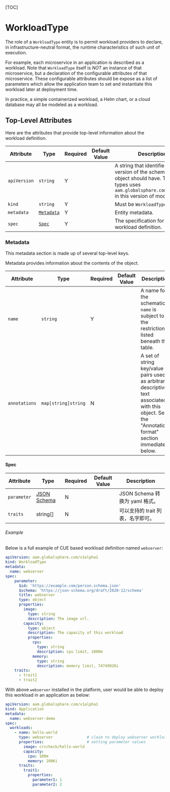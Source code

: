 [TOC]

# WorkloadType

The role of a `WorkloadType` entity is to permit workload providers to declare, in infrastructure-neutral format, the runtime characteristics of such unit of execution. 

For example, each microservice in an application is described as a workload. Note that `WorkloadType` itself is *NOT* an instance of that microservice, but a declaration of the configurable attributes of that microservice. These configurable attributes should be expose as a list of parameters 
which allow the application team to set and instantiate this workload later at deployment time.

In practice, a simple containerized workload, a Helm chart, or a cloud database may all be modeled as a workload.

## Top-Level Attributes

Here are the attributes that provide top-level information about the workload definition.

| Attribute | Type | Required | Default Value | Description |
|-----------|------|----------|---------------|-------------|
| `apiVersion` | `string` | Y | | A string that identifies the version of the schema the object should have. The core types uses `aam.globalsphare.com/v1alpha1` in this version of model |
| `kind` | `string` | Y || Must be `WorkloadType` |
| `metadata` | [`Metadata`](#metadata) | Y | | Entity metadata. |
| `spec`| [`Spec`](#spec) | Y | | The specification for the workload definition. |

### Metadata

This metadata section is made up of several top-level keys.

Metadata provides information about the contents of the object.

| Attribute | Type | Required | Default Value | Description |
|-----------|------|----------|---------------|-------------|
| `name` | `string` | Y | | A name for the schematic. `name` is subject to the restrictions listed beneath this table. |
| `annotations` | `map[string]string`| N || A set of string key/value pairs used as arbitrary descriptive text associated with this object. See the "Annotations format" section immediately below. |


#### Spec

| Attribute | Type | Required | Default Value | Description |
|-----------|------|----------|---------------|-------------|
| `parameter` | [JSON Schema](#https://json-schema.org/) | N | | JSON Schema 转换为 yaml 格式。 |
| `traits` | string[] | N | | 可以支持的 trait 列表，名字即可。 |

###### Example

Below is a full example of CUE based workload definition named `webserver`:

```yaml
apiVersion: aam.globalsphare.com/v1alpha1
kind: WorkloadType
metadata:
  name: webserver
spec:
    parameter:
      $id: 'https://example.com/person.schema.json'
      $schema: 'https://json-schema.org/draft/2020-12/schema'
      title: webserver
      type: object
      properties:
        image:
          type: string
          description: The image url.
        capacity:
          type: object
          description: The capacity of this workload
          properties:
            cpu:
              type: string
              description: cpu limit, 1800m
            memory:
              type: string
              description: memory limit, 7474992Ki
    traits:
      - trait1
      - trait2
```

With above `webserver` installed in the platform, user would be able to deploy this workload in an application as below:

```yaml
apiVersion: aam.globalsphare.com/v1alpha1
kind: Application
metadata:
  name: webserver-demo
spec:
  workloads:
    - name: hello-world
      type: webserver               # claim to deploy webserver workload definition
      properties:                   # setting parameter values
        image: crccheck/hello-world
        capacity: 
          cpu: 100m
          memory: 100Ki
      traits:
        trait1:
          properties:
            parameter1: 1
            parameter2: 2

```